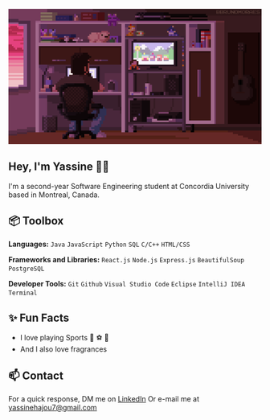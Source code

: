 ![coding gif](img/coding.gif)

## Hey, I'm Yassine 👋🏻

I'm a second-year Software Engineering student at Concordia University based in Montreal, Canada.

## 📦 Toolbox

**Languages:** `Java` `JavaScript` `Python` `SQL` `C/C++` `HTML/CSS`

**Frameworks and Libraries:** `React.js` `Node.js` `Express.js` `BeautifulSoup` `PostgreSQL`

**Developer Tools:** `Git` `Github` `Visual Studio Code` `Eclipse` `IntelliJ IDEA` `Terminal`

## ✨ Fun Facts

- I love playing Sports 🏀 ⚽️ 🥋
- And I also love fragrances

## 📫 Contact

For a quick response, DM me on [LinkedIn](https://www.linkedin.com/in/yassinehajou/)
Or e-mail me at <a href="mailto:yassinehajou7@gmail.com">yassinehajou7@gmail.com</a>
